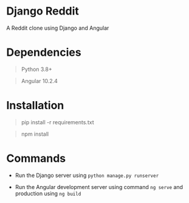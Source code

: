 # Django Reddit
A Reddit clone using Django and Angular

# Dependencies
> Python 3.8+

> Angular 10.2.4

# Installation
> pip install -r requirements.txt

> npm install


# Commands
- Run the Django server using `python manage.py runserver`

- Run the Angular development server using command `ng serve` and production using `ng build`
